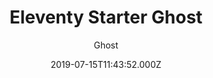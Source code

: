 ---
title: Eleventy Starter Ghost
github: https://github.com/TryGhost/eleventy-starter-ghost
demo: https://eleventy.ghost.org/
author: Ghost
ssg:
  - Eleventy
cms:
  - Ghost
date: 2019-07-15T11:43:52.000Z
description: A starter template to build websites with Ghost & Eleventy
draft: true
publish_date: '2019-07-15T11:43:52Z'
update_date: '2022-01-11T09:28:24Z'
github_star: 292
github_fork: 132
---